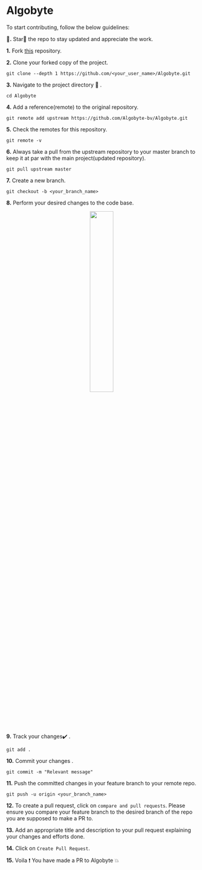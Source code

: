 # Algobyte

To start contributing, follow the below guidelines: 

**🌟.**  Star🌟 the repo to stay updated and appreciate the work.


**1.**  Fork [this](https://github.com/Algobyte-bv/Algobyte.git) repository.

**2.**  Clone your forked copy of the project.

```
git clone --depth 1 https://github.com/<your_user_name>/Algobyte.git
```

**3.** Navigate to the project directory :file_folder: .

```
cd Algobyte
```

**4.** Add a reference(remote) to the original repository.

```
git remote add upstream https://github.com/Algobyte-bv/Algobyte.git
```

**5.** Check the remotes for this repository.

```
git remote -v
```

**6.** Always take a pull from the upstream repository to your master branch to keep it at par with the main project(updated repository).

```
git pull upstream master
```

**7.** Create a new branch.

```
git checkout -b <your_branch_name>
```

**8.** Perform your desired changes to the code base.

<p align="center"><img width=35% src="https://media2.giphy.com/media/L1R1tvI9svkIWwpVYr/giphy.gif?cid=ecf05e47pzi2rpig0vc8pjusra8hiai1b91zgiywvbubu9vu&rid=giphy.gif"></p>

**9.** Track your changes:heavy_check_mark: .

```
git add . 
```

**10.** Commit your changes .

```
git commit -m "Relevant message"
```

**11.** Push the committed changes in your feature branch to your remote repo.

```
git push -u origin <your_branch_name>
```

**12.** To create a pull request, click on `compare and pull requests`. Please ensure you compare your feature branch to the desired branch of the repo you are supposed to make a PR to.

**13.** Add an appropriate title and description to your pull request explaining your changes and efforts done.

**14.** Click on `Create Pull Request`.

**15.** Voila :exclamation: You have made a PR to Algobyte :boom: 
